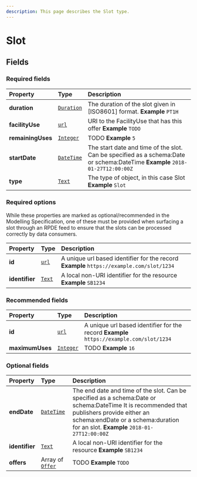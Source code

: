 ```yaml
---
description: This page describes the Slot type.
---
```


# Slot

## **Fields**

### **Required fields**

| Property | Type | Description |
| :--- | :--- | :--- |
| **duration** |  [`Duration`](https://schema.org/Duration) |  The duration of the slot given in \[ISO8601\] format.  **Example**  `PT1H` |
| **facilityUse** |  [`url`](https://schema.org/url) |  URI to the FacilityUse that has this offer  **Example**  `TODO` |
| **remainingUses** |  [`Integer`](https://schema.org/Integer) |  TODO  **Example**  `5` |
| **startDate** |  [`DateTime`](https://schema.org/DateTime) |  The start date and time of the slot. Can be specified as a schema:Date or schema:DateTime  **Example**  `2018-01-27T12:00:00Z` |
| **type** |  [`Text`](https://schema.org/Text) |  The type of object, in this case Slot  **Example**  `Slot` |

###  **Required options** 

While these properties are marked as optional/recommended in the Modelling Specification, one of these must be provided when surfacing a slot through an RPDE feed to ensure that the slots can be processed correctly by data consumers.

| Property | Type | Description |
| :--- | :--- | :--- |
| **id** |  [`url`](https://schema.org/url) |  A unique url based identifier for the record  **Example**  `https://example.com/slot/1234` |
| **identifier** |  [`Text`](https://schema.org/Text) |  A local non-URI identifier for the resource  **Example**  `SB1234` |

### **Recommended fields**

| Property | Type | Description |
| :--- | :--- | :--- |
| **id** |  [`url`](https://schema.org/url) |  A unique url based identifier for the record  **Example**  `https://example.com/slot/1234` |
| **maximumUses** |  [`Integer`](https://schema.org/Integer) |  TODO  **Example**  `16` |

### **Optional fields**

| Property | Type | Description |
| :--- | :--- | :--- |
| **endDate** |  [`DateTime`](https://schema.org/DateTime) |  The end date and time of the slot. Can be specified as a schema:Date or schema:DateTime  It is recommended that publishers provide either an schema:endDate or a schema:duration for an slot.  **Example**  `2018-01-27T12:00:00Z` |
| **identifier** |  [`Text`](https://schema.org/Text) |  A local non-URI identifier for the resource  **Example**  `SB1234` |
| **offers** |  Array of [`Offer`](https://docs.openactive.io/model/types/offer) |  TODO  **Example**  `TODO` |


